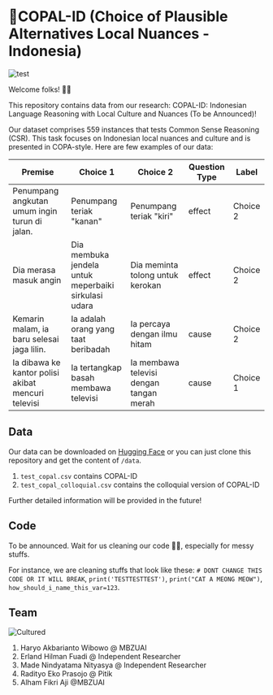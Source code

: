 # 🏺COPAL-ID (Choice of Plausible Alternatives Local Nuances - Indonesia) 

![test](https://img.shields.io/badge/License-CC%20BY--SA%204.0-lightgrey.svg)

Welcome folks! 🎉🎉

This repository contains data from our research: COPAL-ID: Indonesian Language Reasoning with Local Culture and Nuances (To be Announced)! 

Our dataset comprises 559 instances that tests Common Sense Reasoning (CSR). This task focuses on Indonesian local nuances and culture and is presented in COPA-style. Here are few examples of our data:

|Premise|Choice 1|Choice 2|Question Type|Label|
|-------|---|--|--|--|
|Penumpang angkutan umum ingin turun di jalan.|Penumpang teriak "kanan"|Penumpang teriak "kiri"|effect|Choice 2
|Dia merasa masuk angin|Dia membuka jendela untuk meperbaiki sirkulasi udara|Dia meminta tolong untuk kerokan|effect|Choice 2|
|Kemarin malam, ia baru selesai jaga lilin.|Ia adalah orang yang taat beribadah|Ia percaya dengan ilmu hitam|cause|Choice 2|
Ia dibawa ke kantor polisi akibat mencuri televisi|Ia tertangkap basah membawa televisi|Ia membawa televisi dengan tangan merah|cause|Choice 1


## Data

Our data can be downloaded on [Hugging Face](https://huggingface.co/datasets/haryoaw/COPAL) or you can just clone this repository and get the content of `/data`.

1. `test_copal.csv` contains COPAL-ID
2. `test_copal_colloquial.csv` contains the colloquial version of COPAL-ID

Further detailed information will be provided in the future!


## Code

To be announced. Wait for us cleaning our code 🙏🙏, especially for messy stuffs. 

For instance, we are cleaning stuffs that look like these: `# DONT CHANGE THIS CODE OR IT WILL BREAK`, `print('TESTTESTTEST')`, `print("CAT A MEONG MEOW")`, `how_should_i_name_this_var=123`.

## Team

![Cultured](img/cultured.png)


1. Haryo Akbarianto Wibowo @ MBZUAI
2. Erland Hilman Fuadi @ Independent Researcher
3. Made Nindyatama Nityasya @ Independent Researcher
4. Radityo Eko Prasojo @ Pitik
5. Alham Fikri Aji @MBZUAI
